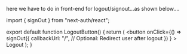 here we have to do in front-end for logout/signout...as shown below....

import { signOut } from "next-auth/react";

export default function LogoutButton() {
  return (
    <button
      onClick={() =>
        signOut({
          callbackUrl: "/", // Optional: Redirect user after logout
        })
      }
    >
      Logout
    </button>
  );
}
